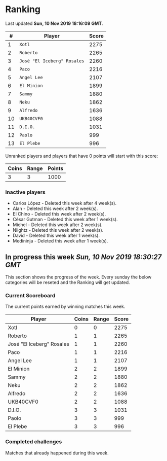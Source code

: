 # Ranking

Last updated **Sun, 10 Nov 2019 18:16:09 GMT**.

|#|Player|Score|
|-|------|-----|
|1|`Xotl`|2275|
|2|`Roberto`|2265|
|3|`José "El Iceberg" Rosales`|2260|
|4|`Paco`|2216|
|5|`Angel Lee`|2107|
|6|`El Minion`|1899|
|7|`Sammy`|1880|
|8|`Neku`|1862|
|9|`Alfredo`|1636|
|10|`UKB40CVF0`|1088|
|11|`D.I.O.`|1031|
|12|`Paolo`|999|
|13|`El Plebe`|996|

Unranked players and players that have 0 points will start with this score:

|Coins|Range|Points|
|-----|-----|------|
|3|3|1000|

### Inactive players
* Carlos López - Deleted this week after 4 week(s).
* Alan - Deleted this week after 2 week(s).
* El Chino - Deleted this week after 2 week(s).
* César Gutman - Deleted this week after 1 week(s).
* Michel - Deleted this week after 2 week(s).
* Niightz - Deleted this week after 2 week(s).
* David - Deleted this week after 1 week(s).
* Medininja - Deleted this week after 1 week(s).

## In progress this week *Sun, 10 Nov 2019 18:30:27 GMT*
This section shows the progress of the week. Every sunday the below categories will be reseted and the Ranking will get updated.

### Current Scoreboard
The current points earned by winning matches this week.

|Player|Coins|Range|Score|
|------|-----|-----|-----|
|Xotl|0|0|2275|
|Roberto|1|1|2265|
|José "El Iceberg" Rosales|1|1|2260|
|Paco|1|1|2216|
|Angel Lee|1|1|2107|
|El Minion|2|2|1899|
|Sammy|2|2|1880|
|Neku|2|2|1862|
|Alfredo|2|2|1636|
|UKB40CVF0|2|2|1088|
|D.I.O.|3|3|1031|
|Paolo|3|3|999|
|El Plebe|3|3|996|

### Completed challenges
Matches that already happened during this week.


